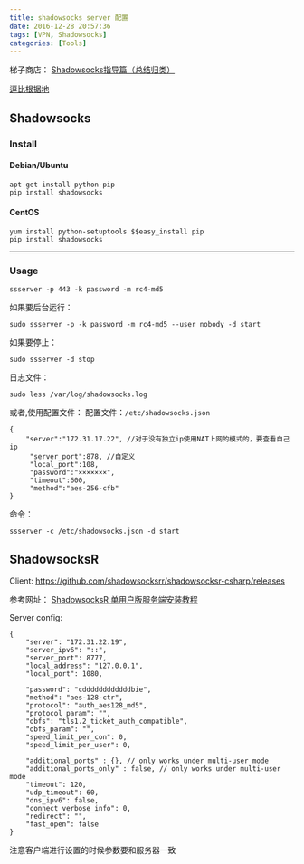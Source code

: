 ```yaml
---
title: shadowsocks server 配置
date: 2016-12-28 20:57:36
tags: [VPN, Shadowsocks]
categories: [Tools]
---
```



梯子商店： [Shadowsocks指导篇（总结归类）](https://doub.io/ss-jc26/)

[逗比根据地](https://doub.io/)

## Shadowsocks
### Install
#### Debian/Ubuntu
```
apt-get install python-pip
pip install shadowsocks
```

#### CentOS
```
yum install python-setuptools $$easy_install pip
pip install shadowsocks
```

---

### Usage
```
ssserver -p 443 -k password -m rc4-md5
```
如果要后台运行：
```
sudo ssserver -p -k password -m rc4-md5 --user nobody -d start
```
如果要停止：
```
sudo ssserver -d stop
```

日志文件：
```
sudo less /var/log/shadowsocks.log
```

或者,使用配置文件：
配置文件：`/etc/shadowsocks.json`
```
{
    "server":"172.31.17.22", //对于没有独立ip使用NAT上网的模式的，要查看自己ip
     "server_port":878, //自定义
     "local_port":108,
     "password":"×××××××",
     "timeout":600,
     "method":"aes-256-cfb"
}

```
命令：
```
ssserver -c /etc/shadowsocks.json -d start

```


## ShadowsocksR

Client: https://github.com/shadowsocksrr/shadowsocksr-csharp/releases

参考网址： [ShadowsocksR 单用户版服务端安装教程](https://doub.io/ss-jc11/)

Server config:

```
{
    "server": "172.31.22.19",
    "server_ipv6": "::",
    "server_port": 8777,
    "local_address": "127.0.0.1",
    "local_port": 1080,

    "password": "cddddddddddddbie",
    "method": "aes-128-ctr",
    "protocol": "auth_aes128_md5",
    "protocol_param": "",
    "obfs": "tls1.2_ticket_auth_compatible",
    "obfs_param": "",
    "speed_limit_per_con": 0,
    "speed_limit_per_user": 0,

    "additional_ports" : {}, // only works under multi-user mode
    "additional_ports_only" : false, // only works under multi-user mode
    "timeout": 120,
    "udp_timeout": 60,
    "dns_ipv6": false,
    "connect_verbose_info": 0,
    "redirect": "",
    "fast_open": false
}
```

注意客户端进行设置的时候参数要和服务器一致
